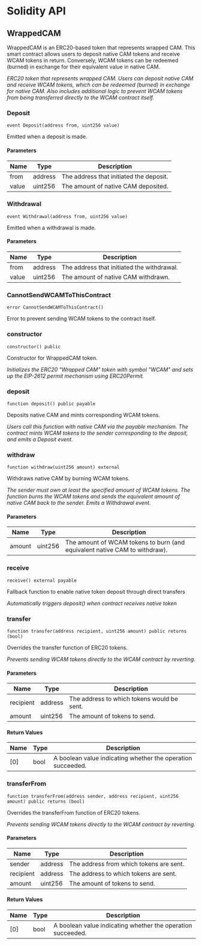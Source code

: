 # Solidity API

## WrappedCAM

WrappedCAM is an ERC20-based token that represents wrapped CAM. This
smart contract allows users to deposit native CAM tokens and receive WCAM tokens
in return. Conversely, WCAM tokens can be redeemed (burned) in exchange for their
equivalent value in native CAM.

_ERC20 token that represents wrapped CAM. Users can deposit native CAM
and receive WCAM tokens, which can be redeemed (burned) in exchange for native
CAM. Also includes additional logic to prevent WCAM tokens from being transferred
directly to the WCAM contract itself._

### Deposit

```solidity
event Deposit(address from, uint256 value)
```

Emitted when a deposit is made.

#### Parameters

| Name | Type | Description |
| ---- | ---- | ----------- |
| from | address | The address that initiated the deposit. |
| value | uint256 | The amount of native CAM deposited. |

### Withdrawal

```solidity
event Withdrawal(address from, uint256 value)
```

Emitted when a withdrawal is made.

#### Parameters

| Name | Type | Description |
| ---- | ---- | ----------- |
| from | address | The address that initiated the withdrawal. |
| value | uint256 | The amount of native CAM withdrawn. |

### CannotSendWCAMToThisContract

```solidity
error CannotSendWCAMToThisContract()
```

Error to prevent sending WCAM tokens to the contract itself.

### constructor

```solidity
constructor() public
```

Constructor for WrappedCAM token.

_Initializes the ERC20 "Wrapped CAM" token with symbol "WCAM" and sets
up the EIP-2612 permit mechanism using ERC20Permit._

### deposit

```solidity
function deposit() public payable
```

Deposits native CAM and mints corresponding WCAM tokens.

_Users call this function with native CAM via the payable mechanism.
The contract mints WCAM tokens to the sender corresponding to the deposit,
and emits a Deposit event._

### withdraw

```solidity
function withdraw(uint256 amount) external
```

Withdraws native CAM by burning WCAM tokens.

_The sender must own at least the specified amount of WCAM tokens.
The function burns the WCAM tokens and sends the equivalent amount of native
CAM back to the sender. Emits a Withdrawal event._

#### Parameters

| Name | Type | Description |
| ---- | ---- | ----------- |
| amount | uint256 | The amount of WCAM tokens to burn (and equivalent native CAM to withdraw). |

### receive

```solidity
receive() external payable
```

Fallback function to enable native token deposit through direct transfers

_Automatically triggers deposit() when contract receives native token_

### transfer

```solidity
function transfer(address recipient, uint256 amount) public returns (bool)
```

Overrides the transfer function of ERC20 tokens.

_Prevents sending WCAM tokens directly to the WCAM contract by reverting._

#### Parameters

| Name | Type | Description |
| ---- | ---- | ----------- |
| recipient | address | The address to which tokens would be sent. |
| amount | uint256 | The amount of tokens to send. |

#### Return Values

| Name | Type | Description |
| ---- | ---- | ----------- |
| [0] | bool | A boolean value indicating whether the operation succeeded. |

### transferFrom

```solidity
function transferFrom(address sender, address recipient, uint256 amount) public returns (bool)
```

Overrides the transferFrom function of ERC20 tokens.

_Prevents sending WCAM tokens directly to the WCAM contract by reverting._

#### Parameters

| Name | Type | Description |
| ---- | ---- | ----------- |
| sender | address | The address from which tokens are sent. |
| recipient | address | The address to which tokens are sent. |
| amount | uint256 | The amount of tokens to send. |

#### Return Values

| Name | Type | Description |
| ---- | ---- | ----------- |
| [0] | bool | A boolean value indicating whether the operation succeeded. |

